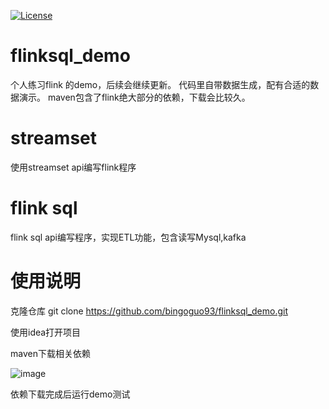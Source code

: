 [![License](http://img.shields.io/:license-apache%202.0-brightgreen.svg)](http://www.apache.org/licenses/LICENSE-2.0.html)

# flinksql_demo
 个人练习flink 的demo，后续会继续更新。
 代码里自带数据生成，配有合适的数据演示。
 maven包含了flink绝大部分的依赖，下载会比较久。
# streamset
 使用streamset api编写flink程序

# flink sql
 flink sql api编写程序，实现ETL功能，包含读写Mysql,kafka 

# 使用说明
 克隆仓库
 git clone https://github.com/bingoguo93/flinksql_demo.git

 使用idea打开项目

 maven下载相关依赖

![image](https://user-images.githubusercontent.com/37023599/112001563-0c9f0e00-8b5a-11eb-8aff-44c981d807d3.png)


 依赖下载完成后运行demo测试
